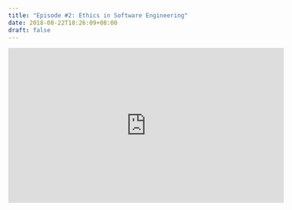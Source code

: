 ```yaml
---
title: "Episode #2: Ethics in Software Engineering"
date: 2018-08-22T18:26:09+08:00
draft: false
---
```


<iframe width="560" height="315" src="https://www.youtube.com/embed/e-ax_MfHDzc?rel=0&amp;showinfo=0" frameborder="0" allow="autoplay; encrypted-media" allowfullscreen></iframe>
